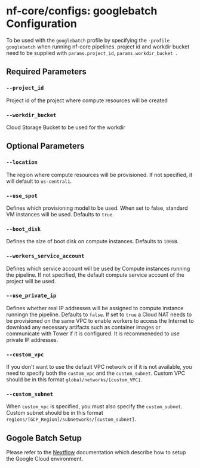 # nf-core/configs: googlebatch Configuration

To be used with the `googlebatch` profile by specifying the `-profile googlebatch` when running nf-core pipelines.
project id and workdir bucket need to be supplied with `params.project_id`, `params.workdir_bucket `.

## Required Parameters

### `--project_id`

Project id of the project where compute resources will be created

### `--workdir_bucket`

Cloud Storage Bucket to be used for the workdir

## Optional Parameters

### `--location`

The region where compute resources will be provisioned. If not specified, it will default to `us-central1`.

### `--use_spot`

Defines which provisioning model to be used. When set to false, standard VM instances will be used. Defaults to `true`.

### `--boot_disk`

Defines the size of boot disk on compute instances. Defaults to `100GB`.


### `--workers_service_account`

Defines which service account will be used by Compute instances running the pipeline. If not specified, the default compute service account of the project will be used.

### `--use_private_ip`

Defines whether real IP addresses will be assigned to compute instance runningn the pipeline. Defaults to `false`. If set to `true` a Cloud NAT needs to be provisioned on the same VPC to enable workers to access the Internet to download any necessary artifacts such as container images or communicate with Tower if it is configured. It is recommeneded to use private IP addresses.

### `--custom_vpc`

If you don't want to use the default VPC network or if it is not available, you need to specify both the `custom_vpc` and the `custom_subnet`. Custom VPC should be in this format `global/networks/[custom_VPC]`.

### `--custom_subnet`

When `custom_vpc` is specified, you must also specify the `custom_subnet`. Custom subnet should be in this format `regions/[GCP_Region]/subnetworks/[custom_subnet]`.

## Gogole Batch Setup

Please refer to the [Nextflow](https://www.nextflow.io/docs/latest/google.html) documentation which describe how to setup the Google Cloud environment.
